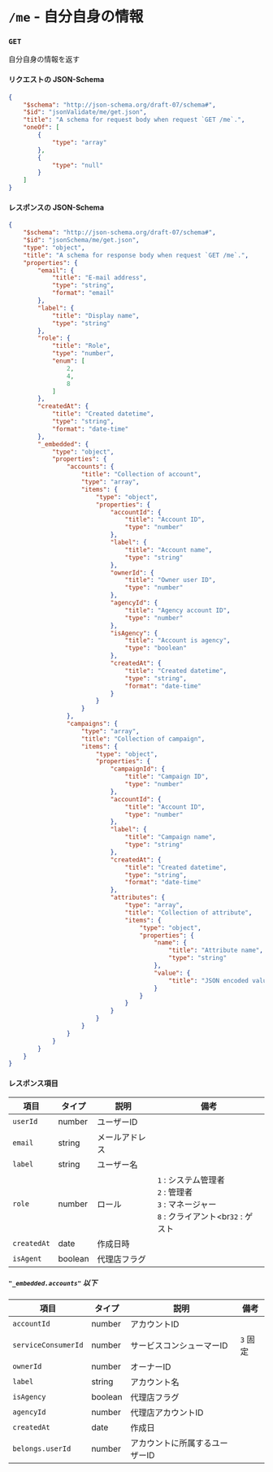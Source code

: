 # `/me` - 自分自身の情報

### `GET`

自分自身の情報を返す

#### リクエストの JSON-Schema

```json
{
	"$schema": "http://json-schema.org/draft-07/schema#",
	"$id": "jsonValidate/me/get.json",
	"title": "A schema for request body when request `GET /me`.",
	"oneOf": [
		{
			"type": "array"
		},
		{
			"type": "null"
		}
	]
}
```

#### レスポンスの JSON-Schema

```json
{
	"$schema": "http://json-schema.org/draft-07/schema#",
	"$id": "jsonSchema/me/get.json",
	"type": "object",
	"title": "A schema for response body when request `GET /me`.",
	"properties": {
		"email": {
			"title": "E-mail address",
			"type": "string",
			"format": "email"
		},
		"label": {
			"title": "Display name",
			"type": "string"
		},
		"role": {
			"title": "Role",
			"type": "number",
			"enum": [
				2,
				4,
				8
			]
		},
		"createdAt": {
			"title": "Created datetime",
			"type": "string",
			"format": "date-time"
		},
		"_embedded": {
			"type": "object",
			"properties": {
				"accounts": {
					"title": "Collection of account",
					"type": "array",
					"items": {
						"type": "object",
						"properties": {
							"accountId": {
								"title": "Account ID",
								"type": "number"
							},
							"label": {
								"title": "Account name",
								"type": "string"
							},
							"ownerId": {
								"title": "Owner user ID",
								"type": "number"
							},
							"agencyId": {
								"title": "Agency account ID",
								"type": "number"
							},
							"isAgency": {
								"title": "Account is agency",
								"type": "boolean"
							},
							"createdAt": {
								"title": "Created datetime",
								"type": "string",
								"format": "date-time"
							}
						}
					}
				},
				"campaigns": {
					"type": "array",
					"title": "Collection of campaign",
					"items": {
						"type": "object",
						"properties": {
							"campaignId": {
								"title": "Campaign ID",
								"type": "number"
							},
							"accountId": {
								"title": "Account ID",
								"type": "number"
							},
							"label": {
								"title": "Campaign name",
								"type": "string"
							},
							"createdAt": {
								"title": "Created datetime",
								"type": "string",
								"format": "date-time"
							},
							"attributes": {
								"type": "array",
								"title": "Collection of attribute",
								"items": {
									"type": "object",
									"properties": {
										"name": {
											"title": "Attribute name",
											"type": "string"
										},
										"value": {
											"title": "JSON encoded value"
										}
									}
								}
							}
						}
					}
				}
			}
		}
	}
}
```

#### レスポンス項目

| 項目 | タイプ | 説明 | 備考 |
|-----|-------|------|-----|
| `userId` | number | ユーザーID |  |
| `email` | string | メールアドレス |  |
| `label` | string | ユーザー名 |  |
| `role` | number | ロール | `1` : システム管理者<br>`2` : 管理者<br>`3` : マネージャー<br>`8` : クライアント<br`32` : ゲスト |
| `createdAt` | date | 作成日時 |  |
| `isAgent` | boolean | 代理店フラグ |  |


##### `"_embedded.accounts"` 以下

| 項目 | タイプ | 説明 | 備考 |
|-----|-------|------|-----|
| `accountId` | number | アカウントID |  |
| `serviceConsumerId` | number | サービスコンシューマーID | `3` 固定 |
| `ownerId` | number | オーナーID |  |
| `label` | string | アカウント名 |  |
| `isAgency` | boolean | 代理店フラグ |  |
| `agencyId` | number | 代理店アカウントID |  |
| `createdAt` | date | 作成日 |  |
| `belongs.userId` | number | アカウントに所属するユーザーID |  |
